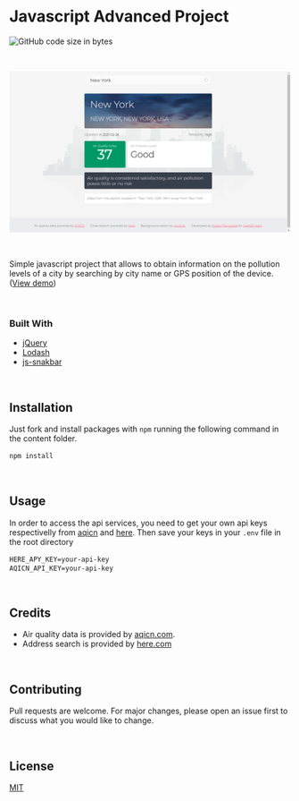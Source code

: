 # Javascript Advanced Project

![GitHub code size in bytes](https://img.shields.io/github/languages/code-size/mancarius/javascript-advanced-project?style=plastic)

<br/>

![project screen shot](https://github.com/mancarius/javascript-advanced-project/blob/main/images/screenshot.png)

<br/>

Simple javascript project that allows to obtain information on the pollution levels of a city by searching by city name or GPS position of the device.
([View demo](https://www.mattiamancarella.com/works/javascript/javascript-advanced-project/))

<br/>

### Built With

* [jQuery](https://jquery.com)
* [Lodash](https://lodash.com)
* [js-snakbar](https://www.cssscript.com/snackbar-toast-notification/)

<br/>

## Installation

Just fork and install packages with <code>npm</code> running the following command in the content folder.

```bash
npm install
```

<br/>

## Usage

In order to access the api services, you need to get your own api keys respectivelly from [aqicn](https://aqicn.org/data-platform/token/#/) and [here](https://developer.here.com/).
Then save your keys in your <code>.env</code> file in the root directory
```.env
HERE_APY_KEY=your-api-key
AQICN_API_KEY=your-api-key
```

<br/>

## Credits

* Air quality data is provided by [aqicn.com](https://www.aqicn.com). </br>
* Address search is provided by [here.com](https://www.here.com)

<br/>

## Contributing
Pull requests are welcome. For major changes, please open an issue first to discuss what you would like to change.

<br/>

## License

[MIT](https://choosealicense.com/licenses/mit/)